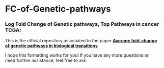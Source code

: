 # FC-of-Genetic-pathways
### Log Fold Change of Genetic pathways, Top Pathways in cancer TCGA:

This is the official repository associated to the paper [**Average fold-change of genetic pathways
in biological transitions**](https://doi.org/10.48550/arXiv.2305.11245)



I hope this formatting works for you! If you have any more questions or need further assistance, feel free to ask.